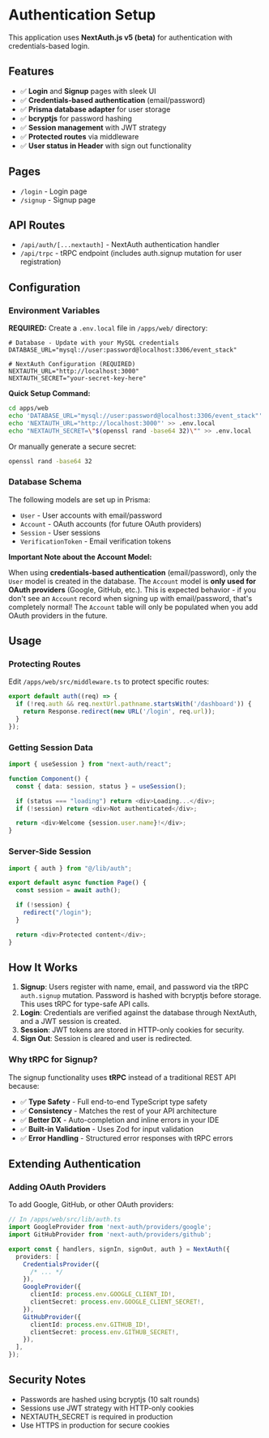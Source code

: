 # Authentication Setup

This application uses **NextAuth.js v5 (beta)** for authentication with credentials-based login.

## Features

- ✅ **Login** and **Signup** pages with sleek UI
- ✅ **Credentials-based authentication** (email/password)
- ✅ **Prisma database adapter** for user storage
- ✅ **bcryptjs** for password hashing
- ✅ **Session management** with JWT strategy
- ✅ **Protected routes** via middleware
- ✅ **User status in Header** with sign out functionality

## Pages

- `/login` - Login page
- `/signup` - Signup page

## API Routes

- `/api/auth/[...nextauth]` - NextAuth authentication handler
- `/api/trpc` - tRPC endpoint (includes auth.signup mutation for user registration)

## Configuration

### Environment Variables

**REQUIRED:** Create a `.env.local` file in `/apps/web/` directory:

```env
# Database - Update with your MySQL credentials
DATABASE_URL="mysql://user:password@localhost:3306/event_stack"

# NextAuth Configuration (REQUIRED)
NEXTAUTH_URL="http://localhost:3000"
NEXTAUTH_SECRET="your-secret-key-here"
```

**Quick Setup Command:**

```bash
cd apps/web
echo 'DATABASE_URL="mysql://user:password@localhost:3306/event_stack"' > .env.local
echo 'NEXTAUTH_URL="http://localhost:3000"' >> .env.local
echo "NEXTAUTH_SECRET=\"$(openssl rand -base64 32)\"" >> .env.local
```

Or manually generate a secure secret:

```bash
openssl rand -base64 32
```

### Database Schema

The following models are set up in Prisma:

- `User` - User accounts with email/password
- `Account` - OAuth accounts (for future OAuth providers)
- `Session` - User sessions
- `VerificationToken` - Email verification tokens

**Important Note about the Account Model:**

When using **credentials-based authentication** (email/password), only the `User` model is created in the database. The `Account` model is **only used for OAuth providers** (Google, GitHub, etc.). This is expected behavior - if you don't see an `Account` record when signing up with email/password, that's completely normal! The `Account` table will only be populated when you add OAuth providers in the future.

## Usage

### Protecting Routes

Edit `/apps/web/src/middleware.ts` to protect specific routes:

```typescript
export default auth((req) => {
  if (!req.auth && req.nextUrl.pathname.startsWith('/dashboard')) {
    return Response.redirect(new URL('/login', req.url));
  }
});
```

### Getting Session Data

```typescript
import { useSession } from "next-auth/react";

function Component() {
  const { data: session, status } = useSession();

  if (status === "loading") return <div>Loading...</div>;
  if (!session) return <div>Not authenticated</div>;

  return <div>Welcome {session.user.name}!</div>;
}
```

### Server-Side Session

```typescript
import { auth } from "@/lib/auth";

export default async function Page() {
  const session = await auth();

  if (!session) {
    redirect("/login");
  }

  return <div>Protected content</div>;
}
```

## How It Works

1. **Signup**: Users register with name, email, and password via the tRPC `auth.signup` mutation. Password is hashed with bcryptjs before storage. This uses tRPC for type-safe API calls.
2. **Login**: Credentials are verified against the database through NextAuth, and a JWT session is created.
3. **Session**: JWT tokens are stored in HTTP-only cookies for security.
4. **Sign Out**: Session is cleared and user is redirected.

### Why tRPC for Signup?

The signup functionality uses **tRPC** instead of a traditional REST API because:

- ✅ **Type Safety** - Full end-to-end TypeScript type safety
- ✅ **Consistency** - Matches the rest of your API architecture
- ✅ **Better DX** - Auto-completion and inline errors in your IDE
- ✅ **Built-in Validation** - Uses Zod for input validation
- ✅ **Error Handling** - Structured error responses with tRPC errors

## Extending Authentication

### Adding OAuth Providers

To add Google, GitHub, or other OAuth providers:

```typescript
// In /apps/web/src/lib/auth.ts
import GoogleProvider from 'next-auth/providers/google';
import GitHubProvider from 'next-auth/providers/github';

export const { handlers, signIn, signOut, auth } = NextAuth({
  providers: [
    CredentialsProvider({
      /* ... */
    }),
    GoogleProvider({
      clientId: process.env.GOOGLE_CLIENT_ID!,
      clientSecret: process.env.GOOGLE_CLIENT_SECRET!,
    }),
    GitHubProvider({
      clientId: process.env.GITHUB_ID!,
      clientSecret: process.env.GITHUB_SECRET!,
    }),
  ],
});
```

## Security Notes

- Passwords are hashed using bcryptjs (10 salt rounds)
- Sessions use JWT strategy with HTTP-only cookies
- NEXTAUTH_SECRET is required in production
- Use HTTPS in production for secure cookies

